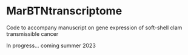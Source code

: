 # MarBTNtranscriptome
Code to accompany manuscript on gene expression of soft-shell clam transmissible cancer

In progress... coming summer 2023
